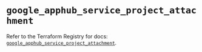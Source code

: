 # `google_apphub_service_project_attachment`

Refer to the Terraform Registry for docs: [`google_apphub_service_project_attachment`](https://registry.terraform.io/providers/hashicorp/google-beta/6.4.0/docs/resources/google_apphub_service_project_attachment).
